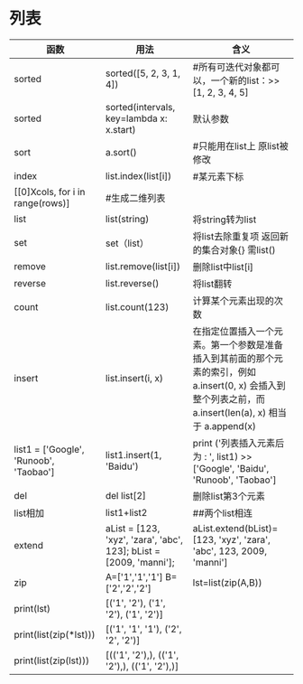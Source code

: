列表
====

函数|用法|含义|
----|----|----
sorted|sorted([5, 2, 3, 1, 4])| #所有可迭代对象都可以，一个新的list：>>[1, 2, 3, 4, 5]
sorted|sorted(intervals, key=lambda x: x.start)|默认参数
sort|a.sort()  |#只能用在list上  原list被修改
index|list.index(list[i])|#某元素下标
|[[0]Xcols, for i in range(rows)]| #生成二维列表
list|list(string) |将string转为list
set|set（list）|将list去除重复项 返回新的集合对象{} 需list()
remove|list.remove(list[i])|删除list中list[i]
reverse|list.reverse() |将list翻转
count|list.count(123) |计算某个元素出现的次数
insert|list.insert(i, x)	|在指定位置插入一个元素。第一个参数是准备插入到其前面的那个元素的索引，例如 a.insert(0, x) 会插入到整个列表之前，而 a.insert(len(a), x) 相当于 a.append(x)
list1 = ['Google', 'Runoob', 'Taobao']|list1.insert(1, 'Baidu')|print ('列表插入元素后为 : ', list1) >> ['Google', 'Baidu', 'Runoob', 'Taobao']
del|del list[2] |删除list第3个元素
list相加|list1+list2 | ##两个list相连
extend|aList = [123, 'xyz', 'zara', 'abc', 123]; bList = [2009, 'manni'];|aList.extend(bList)=[123, 'xyz', 'zara', 'abc', 123, 2009, 'manni']
zip|A=['1','1','1'] B=['2','2','2']|lst=list(zip(A,B)) 
print(lst) |[('1', '2'), ('1', '2'), ('1', '2')]
print(list(zip(*lst))) | [('1', '1', '1'), ('2', '2', '2')]
print(list(zip(lst)))|[(('1', '2'),), (('1', '2'),), (('1', '2'),)]

